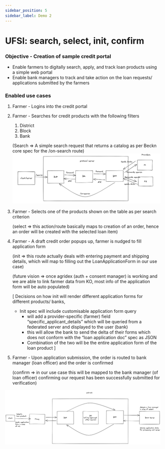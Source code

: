 ```yaml
---
sidebar_position: 5
sidebar_label: Demo 2
---
```


# UFSI: search, select, init, confirm

### Objective - Creation of sample credit portal
- Enable farmers to digitally search, apply, and track loan products using a simple web portal
- Enable bank managers to track and take action on the loan requests/ applications submitted by the farmers

### Enabled use cases

1. Farmer - Logins into the credit portal 
2. Farmer - Searches for credit products with the following filters 
    1. District
    2. Block
    3. Bank

    (Search ⇒ A simple search request that returns a catalog as per Beckn core spec for the /on-search route)
    ![imageN](../../images/imageN.png)
3. Farmer - Selects one of the products shown on the table as per search criterion 

    (select ⇒ this action/route basically maps to creation of an order, hence an order will be created with the selected loan item)
4. Farmer - A draft credit order popups up, farmer is nudged to fill application form

    (init ⇒ this route actually deals with entering payment and shipping details, which will map to filling out the LoanApplicationForm in our use case)

    (future vision ⇒ once agridex (auth + consent manager) is working and we are able to link farmer data from KO, most info of the application form will be auto populated)

    [ Decisions on how init will render different application forms for different  products/ banks,
    - Init spec will include customisable application form query
        - will add a provider-specific (farmer) field “specific_applicant_details” which will be queried from a federated server and displayed to the user (bank) 
        - this will allow the bank to send the delta of their forms which does not conform with the “loan application doc” spec as JSON
        - Combination of the two will be the entire application form of the loan product ]

5. Farmer - Upon application submission, the order is routed to bank manager (loan officer) and the order is confirmed

    (confirm ⇒ in our use case this will be mapped to the bank manager (of loan officer) confirming our request has been successfully submitted for verification)

![image](../../images/image3.png)


